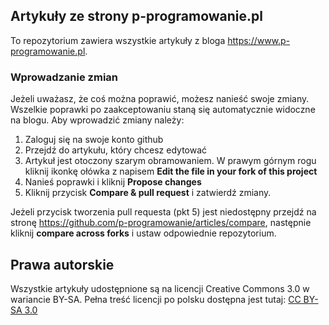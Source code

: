 ## Artykuły ze strony p-programowanie.pl

To repozytorium zawiera wszystkie artykuły z bloga https://www.p-programowanie.pl.

### Wprowadzanie zmian

Jeżeli uważasz, że coś można poprawić, możesz nanieść swoje zmiany. Wszelkie poprawki po zaakceptowaniu staną się automatycznie widoczne na blogu. Aby wprowadzić zmiany należy:

1. Zaloguj się na swoje konto github
2. Przejdź do artykułu, który chcesz edytować
3. Artykuł jest otoczony szarym obramowaniem. W prawym górnym rogu kliknij ikonkę ołówka z napisem **Edit the file in your fork of this project**
4. Nanieś poprawki i kliknij **Propose changes**
5. Kliknij przycisk **Compare & pull request** i zatwierdź zmiany.

Jeżeli przycisk tworzenia pull requesta (pkt 5) jest niedostępny przejdź na stronę https://github.com/p-programowanie/articles/compare, następnie kliknij **compare across forks** i ustaw odpowiednie repozytorium.

## Prawa autorskie

Wszystkie artykuły udostępnione są na licencji Creative Commons 3.0 w wariancie BY-SA. Pełna treść licencji po polsku dostępna jest tutaj: [CC BY-SA 3.0](https://creativecommons.org/licenses/by-sa/3.0/pl/)
